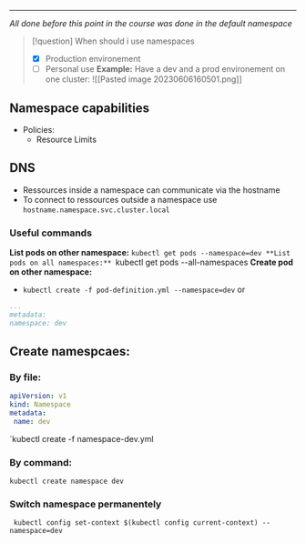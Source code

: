***
*All done before this point in the course was done in the default namespace*

>[!question] When should i use namespaces
>- [x] Production environement
>- [ ] Personal use
>**Example:**
>Have a dev and a prod environement on one cluster:
>![[Pasted image 20230606160501.png]]

## Namespace capabilities
- Policies:
	- Resource Limits

## DNS
- Ressources inside a namespace can communicate via the hostname
- To connect to ressources outside a namespace use `hostname.namespace.svc.cluster.local`
### Useful commands
**List pods on other namespace:**
`kubectl get pods --namespace=dev
**List pods on all namespaces:**
`kubectl get pods --all-namespaces
**Create pod on other namespace:**
- `kubectl create -f pod-definition.yml --namespace=dev`
or
```pod-definition.yml
...
metadata:
namespace: dev
```

## Create namespcaes:
### By file:
``` namespace-dev.yml
apiVersion: v1
kind: Namespace
metadata:
 name: dev
```

`kubectl create -f namespace-dev.yml
### By command:
`kubectl create namespace dev`

### Switch namespace permanentely
` kubectl config set-context $(kubectl config current-context) --namespace=dev`
